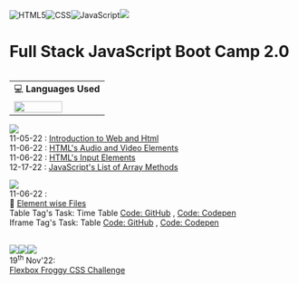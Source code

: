<!-- ![GitHub last commit](https://img.shields.io/github/last-commit/radhimaa/FullStack-JavaScript-BC-2?style=social) -->
![HTML5](https://img.shields.io/badge/html5-%23E34F26.svg?style=for-the-badge&logo=html5&logoColor=white)![CSS](https://img.shields.io/badge/css-%2300599C.svg?style=for-the-badge&logo=CSS3&logoColor=white)![JavaScript](https://img.shields.io/badge/javascript-%23323330.svg?style=for-the-badge&logo=javascript&logoColor=%23F7DF1E)![](https://img.shields.io/github/last-commit/radhimaa/FullStack-JavaScript-BC-2?style=for-the-badge&color=greenyellow)
<!-- ![Python](https://img.shields.io/badge/python-3670A0?style=for-the-badge&logo=python&logoColor=ffdd54) -->


# Full Stack JavaScript Boot Camp 2.0

<!-- ## ![](https://img.shields.io/badge/HashNode_Articles-blue?style=plastic&logo=hashnode) -->

<aside align="right">
<table align="right">
<tr><td> 💻 <b>Languages Used</b>
<tr><td rowspan=4 ><img width="75%" src = "https://github-readme-stats.vercel.app/api/top-langs/?username=radhimaa&layout=compact">  
<tr>
<tr>
<tr>
</table>
</aside>

![](https://img.shields.io/badge/HashNode_Articles-blue?style=plastic&logo=hashnode)
<br>
11-05-22 : [Introduction to Web and Html](https://fsjsv2assignmentsineuron.hashnode.dev/introduction-to-web-and-html) 
<br>
11-06-22 : [HTML's Audio and Video Elements](https://fsjsv2assignmentsineuron.hashnode.dev/html-audio-and-video-elements) 
<br>
11-06-22 : [HTML's Input Elements](https://fsjsv2assignmentsineuron.hashnode.dev/html-input-elements) 
<br>
12-17-22 : [JavaScript's List of Array Methods](https://fsjsv2assignmentsineuron.hashnode.dev/array-methods-in-javascript) 


![](https://img.shields.io/badge/Tasks-blue?style=plastic&logo=HTML5) 
<br>
11-06-22 :
<br>
:file_folder: [Element wise Files](./Assignments/11-06-22%20Assignment/)
<br>
Table Tag's Task: Time Table [Code: GitHub](./Assignments/11-06-22%20Assignment/table%20tag.html) , [Code: Codepen](https://codepen.io/radhimaa/pen/PoBqgvE)
<br>
Iframe Tag's Task: Table [Code: GitHub](./Assignments/11-06-22%20Assignment/iframe%20tag.html) , [Code: Codepen](https://codepen.io/radhimaa/pen/PoBPrWg)

<!-- 
#|_\_|![](https://img.shields.io/badge/HashNode_Articles-blue?style=plastic&logo=hashnode) | |![](https://img.shields.io/badge/Tasks-blue?style=plastic&logo=HTML5)|
|--|--|--|--|--|
#|Date|Article Title, Path|Date|Code Title, Path|
1<td rowspan=2>5<sup>th</sup> Nov'22 | Link: <td rowspan=6>6<sup>th</sup> Nov'22| :file_folder:
2|  [Introduction to Web and Html](https://fsjsv2assignmentsineuron.hashnode.dev/introduction-to-web-and-html)|    [Element wise Files](./Assignments/11-06-22%20Assignment/)
3<td rowspan=3> 6<sup>th</sup> Nov'22 |Links:|**&lt;table&gt;'s Task:** <BR>Time Table  
4|  [HTML Audio and Video Elements](https://fsjsv2assignmentsineuron.hashnode.dev/html-audio-and-video-elements)|  [GitHub](./Assignments/11-06-22%20Assignment/table%20tag.html),[Codepen](https://codepen.io/radhimaa/pen/PoBqgvE)|
5|   [2. HTML Input Elements](https://fsjsv2assignmentsineuron.hashnode.dev/html-input-elements)|   **&lt;Iframe&gt;'s**  Table Task:
6|||[GitHub](./Assignments/11-06-22%20Assignment/iframe%20tag.html),[Codepen](https://codepen.io/radhimaa/pen/PoBPrWg)|
8|--|--|--|
8|17<sup>th</sup> Dec'22 | [Array Methods in JavaScript](https://fsjsv2assignmentsineuron.hashnode.dev/array-methods-in-javascript)  | -->



<!-- ![](https://img.shields.io/badge/Tasks-blue?style=plastic&logo=HTML5)

|--|--| -->


\
![](https://img.shields.io/badge/Online_Challenges-blue?style=plastic&logo=HTML5)![](https://img.shields.io/badge/Online_Challenges-blue?style=plastic&logo=CSS3)![](https://img.shields.io/badge/Online_Challenges-blue?style=plastic&logo=JavaScript)  
19<sup>th</sup> Nov'22:  
[Flexbox Froggy CSS Challenge](./Assignments/11-19-22%20Assignment/)

<!-- 

git add . && git commit -m "readme" && git push origin main

![](https://img.shields.io/badge/HashNode_Articles-blue?style=plastic&logo=hashnode) -->
<!-- [Day 1 Assignment](./Assignments/Hashnode/readme.md) -->
<!-- ///![](https://img.shields.io/badge/HashNode-Assignment-blue?style=flat-square&logo=) -->

<!-- ![](https://img.shields.io/badge/HashNode-Assignments-blue?style=flat&logo=hashnode)   -->
<!-- [Day 1 Assignment](./Assignments/Hashnode/readme.md) -->

<!-- ![](https://img.shields.io/badge/HashNode-Assignments-blue?style=flat-square&logo=hashnode&color=tomato)    -->
 <!-- [Day 1 Assignment](./Assignments/Hashnode/readme.md) -->

<!-- ![](https://img.shields.io/badge/HashNode-Assignments-blue?style=for-the-badge&logo=hashnode&color=tomato)   -->
 <!-- [Day 1 Assignment](./Assignments/Hashnode/readme.md) -->

<!-- ![](https://img.shields.io/badge/HashNode-Assignments-blue?style=social&logo=hashnode)   -->
<!-- [Day 1 Assignment](./Assignments/Hashnode/readme.md) -->
<!-- https://github.com/radhimaa/FullStack-JavaScript-BC-2 -->


<!-- # 2nd Readme -->


<!-- 
![](https://img.shields.io/endpoint?url=https://www.google.com&style=plastic) 

[Date - Assignment Title()]

[5th Nov Live Class - Introduction to Web and Html](https://fsjsv2assignmentsineuron.hashnode.dev/introduction-to-web-and-html)

[Introduction to Web and Html](https://fsjsv2assignmentsineuron.hashnode.dev/introduction-to-web-and-html) -->


<!-- For Reference

Normal Text
Headings
# FSJS with Heading 1  
##  FSJS BC 2.0 with Heading 2
###  FSJS BC 2.0  with Heading 3
####  FSJS BC 2.0  with Heading 4

Format Style: _Batch 2.0 in Italics_  
Format Style: **Batch 2.0 in Bold/ Strong**  
Format Style: ~~Batch 2.0 in Strikethrough / Deleted~~

**Link Style:** [Link to Open Google.com](https://www.google.com)  
**Link Style:** [Link to Open CSS Assignment subfolder](./css_assignment/folder)  
**Link Style:** [Site Link with Alt Text](https://www.google.com/ "Google.com")  

![For Adding Image](./Assignments/Assets/html5-icon-trendy-flat-vector.jpg/  "ReSized Image")
![For Adding Image](./Assignments/Assets/youtube-favicon.png/  "ReSized Image")

|SI|Name|Age|Gender|
|-|-|-|-|
|1|`Radhim`|32|Male|

```
print("hello world")
```

> My Name is Radhim [double space for new line]  
I work with HCL  
Em Married  
Not very much

1. radhim
2. radhim
3. radhim

- radhim
- radhim
- radhim

[Badge creation](https://www.sheilds.io)  for making badges

![](https://img.shields.io/badge/LiveClass-Github-blue)
![](https://img.shields.io/badge/LiveClass-MarkDown-yellowgreen)
 -->
